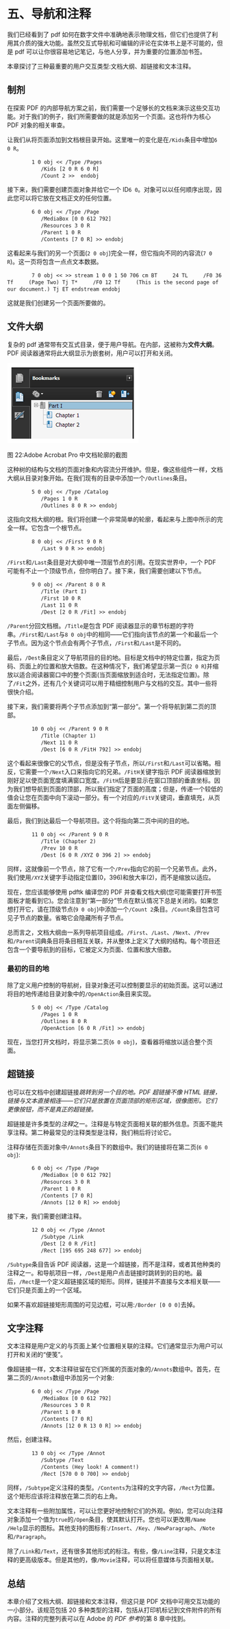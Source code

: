 # 五、导航和注释

我们已经看到了 pdf 如何在数字文件中准确地表示物理文档，但它们也提供了利用其介质的强大功能。虽然交互式导航和可编辑的评论在实体书上是不可能的，但是 pdf 可以让你很容易地记笔记，与他人分享，并为重要的位置添加书签。

本章探讨了三种最重要的用户交互类型:文档大纲、超链接和文本注释。

## 制剂

在探索 PDF 的内部导航方案之前，我们需要一个足够长的文档来演示这些交互功能。对于我们的例子，我们所需要做的就是添加另一个页面。这也将作为核心 PDF 对象的相关审查。

让我们从将页面添加到文档根目录开始。这里唯一的变化是在`/Kids`条目中增加`6 0 R`。

```
        1 0 obj << /Type /Pages
           /Kids [2 0 R 6 0 R]
           /Count 2 >>  endobj

```

接下来，我们需要创建页面对象并给它一个 ID`6 0`。对象可以以任何顺序出现，因此您可以将它放在文档正文的任何位置。

```
        6 0 obj << /Type /Page
           /MediaBox [0 0 612 792]
           /Resources 3 0 R
           /Parent 1 0 R
           /Contents [7 0 R] >> endobj

```

这看起来与我们的另一个页面(`2 0 obj`)完全一样，但它指向不同的内容流(`7 0 R`)。这一页将包含一点点文本数据。

```
        7 0 obj << >> stream 1 0 0 1 50 706 cm BT     24 TL     /F0 36 Tf     (Page Two) Tj T*     /F0 12 Tf     (This is the second page of our document.) Tj ET endstream endobj

```

这就是我们创建另一个页面所要做的。

## 文件大纲

复杂的 pdf 通常带有交互式目录，便于用户导航。在内部，这被称为**文件大纲**。PDF 阅读器通常将此大纲显示为嵌套树，用户可以打开和关闭。

![](img/image022.png)

图 22:Adobe Acrobat Pro 中文档轮廓的截图

这种树的结构与文档的页面对象和内容流分开维护。但是，像这些组件一样，文档大纲从目录对象开始。在我们现有的目录中添加一个`/Outlines`条目。

```
        5 0 obj << /Type /Catalog
           /Pages 1 0 R
           /Outlines 8 0 R >> endobj

```

这指向文档大纲的根。我们将创建一个非常简单的轮廓，看起来与上图中所示的完全一样。它包含一个根节点。

```
        8 0 obj << /First 9 0 R
           /Last 9 0 R >> endobj

```

`/First`和`/Last`条目是对大纲中唯一顶层节点的引用。在现实世界中，一个 PDF 可能有不止一个顶级节点，但你明白了。接下来，我们需要创建以下节点。

```
        9 0 obj << /Parent 8 0 R
           /Title (Part I)
           /First 10 0 R
           /Last 11 0 R
           /Dest [2 0 R /Fit] >> endobj

```

`/Parent`分回文档根。`/Title`是包含 PDF 阅读器显示的章节标题的字符串。`/First`和`/Last`与`8 0 obj`中的相同——它们指向该节点的第一个和最后一个子节点。因为这个节点会有两个子节点，`/First`和`/Last`是不同的。

最后，`/Dest`条目定义了导航项目的目的地。目标是文档中的特定位置，指定为页码、页面上的位置和放大倍数。在这种情况下，我们希望显示第一页(`2 0 R`)并缩放以适合阅读器窗口中的整个页面(当页面缩放到适合时，无法指定位置)。除了`/Fit`之外，还有几个关键词可以用于精细控制用户与文档的交互。其中一些将很快介绍。

接下来，我们需要将两个子节点添加到“第一部分”。第一个将导航到第二页的顶部。

```
        10 0 obj << /Parent 9 0 R
           /Title (Chapter 1)
           /Next 11 0 R
           /Dest [6 0 R /FitH 792] >> endobj

```

这个看起来很像它的父节点，但是没有子节点，所以`/First`和`/Last`可以省略。相反，它需要一个`/Next`入口来指向它的兄弟。`/FitH`关键字指示 PDF 阅读器缩放到刚好足以使页面宽度填满窗口宽度。`/FitH`后是要显示在窗口顶部的垂直坐标。因为我们想导航到页面的顶部，所以我们指定了页面的高度；但是，传递一个较低的值会让您在页面中向下滚动一部分。有一个对应的`/FitV`关键词，垂直填充，从页面左侧偏移。

最后，我们到达最后一个导航项目。这个将指向第二页中间的目的地。

```
        11 0 obj << /Parent 9 0 R
           /Title (Chapter 2)
           /Prev 10 0 R
           /Dest [6 0 R /XYZ 0 396 2] >> endobj

```

同样，这就像前一个节点，除了它有一个`/Prev`指向它的前一个兄弟节点。此外，我们使用`/XYZ`关键字手动指定位置(0，396)和放大率(2)，而不是缩放以适应。

现在，您应该能够使用 pdftk 编译您的 PDF 并查看文档大纲(您可能需要打开书签面板才能看到它)。您会注意到“第一部分”节点在默认情况下总是关闭的。如果您想打开它，请在顶级节点(`9 0 obj`)中添加一个`/Count 2`条目。`/Count`条目包含可见子节点的数量。省略它会隐藏所有子节点。

总而言之，文档大纲由一系列导航项目组成。`/First`、`/Last`、`/Next`、`/Prev`和`/Parent`词典条目将条目相互关联，并从整体上定义了大纲的结构。每个项目还包含一个要导航到的目标，它被定义为页面、位置和放大倍数。

### 最初的目的地

除了定义用户控制的导航树，目录对象还可以控制要显示的初始页面。这可以通过将目的地传递给目录对象中的`/OpenAction`条目来实现。

```
        5 0 obj << /Type /Catalog
           /Pages 1 0 R
           /Outlines 8 0 R
           /OpenAction [6 0 R /Fit] >> endobj

```

现在，当您打开文档时，将显示第二页(`6 0 obj`)，查看器将缩放以适合整个页面。

## 超链接

也可以在文档中创建超链接*跳转到另一个目的地。PDF 超链接不像 HTML 链接，链接与文本直接相连——它们只是放置在页面顶部的矩形区域，很像图形。它们更像按钮，而不是真正的超链接。*

超链接是许多类型的*注释*之一。注释是与特定页面相关联的额外信息。页面不能共享注释。第二种最常见的注释类型是注释，我们稍后将讨论它。

注释存储在页面对象中`/Annots`条目下的数组中。我们的链接将在第二页(`6 0 obj`):

```
        6 0 obj << /Type /Page
           /MediaBox [0 0 612 792]
           /Resources 3 0 R
           /Parent 1 0 R
           /Contents [7 0 R]
           /Annots [12 0 R] >> endobj

```

接下来，我们需要创建注释。

```
        12 0 obj << /Type /Annot
           /Subtype /Link
           /Dest [2 0 R /Fit]
           /Rect [195 695 248 677] >> endobj

```

`/Subtype`条目告诉 PDF 阅读器，这是一个超链接，而不是注释，或者其他种类的注释之一。和导航项目一样，`/Dest`是用户点击链接时跳转到的目的地。最后，`/Rect`是一个定义超链接区域的矩形。同样，链接并不直接与文本相关联——它们只是页面上的一个区域。

如果不喜欢超链接矩形周围的可见边框，可以用:`/Border [0 0 0]`去掉。

## 文字注释

文本注释是用户定义的与页面上某个位置相关联的注释。它们通常显示为用户可以打开和关闭的“便笺”。

像超链接一样，文本注释驻留在它们所属的页面对象的`/Annots`数组中。首先，在第二页的`/Annots`数组中添加另一个对象:

```
        6 0 obj << /Type /Page
           /MediaBox [0 0 612 792]
           /Resources 3 0 R
           /Parent 1 0 R
           /Contents [7 0 R]
           /Annots [12 0 R 13 0 R] >> endobj

```

然后，创建注释。

```
        13 0 obj << /Type /Annot
           /Subtype /Text
           /Contents (Hey look! A comment!)
           /Rect [570 0 0 700] >> endobj

```

同样，`/Subtype`定义注释的类型。`/Contents`为注释的文字内容，`/Rect`为位置。这个矩形应该将注释放在第二页的右上角。

文本注释有一些附加属性，可以让您更好地控制它们的外观。例如，您可以向注释对象添加一个值为`true`的`/Open`条目，使其默认打开。您也可以更改用`/Name /Help`显示的图标。其他支持的图标有:`/Insert`、`/Key`、`/NewParagraph`、`/Note`和`/Paragraph`。

除了`/Link`和`/Text`，还有很多其他形式的标注。有些，像`/Line`注释，只是文本注释的更高级版本。但是其他的，像`/Movie`注释，可以将任意媒体与页面相关联。

## 总结

本章介绍了文档大纲、超链接和文本注释，但这只是 PDF 文档中可用交互功能的一小部分。该规范包括 20 多种类型的注释，包括从打印机标记到文件附件的所有内容。注释的完整列表可以在 Adobe 的 *PDF 参考*的第 8 章中找到。